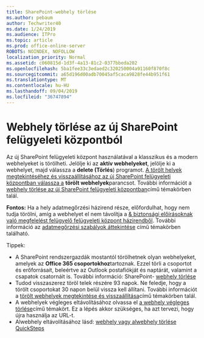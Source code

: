```yaml
---
title: SharePoint-webhely törlése
ms.author: pebaum
author: Techwriter40
ms.date: 1/24/2019
ms.audience: ITPro
ms.topic: article
ms.prod: office-online-server
ROBOTS: NOINDEX, NOFOLLOW
localization_priority: Normal
ms.assetid: c060815d-1d3f-4a13-81c2-0377bbeda202
ms.openlocfilehash: 5ba1fee33c3edaed2c320250004a91160f870f8c
ms.sourcegitcommit: a65d196d00adb70045af5caca9828fe44b951f61
ms.translationtype: MT
ms.contentlocale: hu-HU
ms.lasthandoff: 09/04/2019
ms.locfileid: "36747894"
---
```

# <a name="delete-a-site-from-the-new-sharepoint-admin-center"></a>Webhely törlése az új SharePoint felügyeleti központból

Az új SharePoint felügyeleti központ használatával a klasszikus és a modern webhelyeket is törölheti. Jelölje ki az **aktív webhelyeket**, jelölje ki a webhelyet, majd válassza a **delete (Törlés**) programot. [A törölt helyek megtekintéséhez és visszaállításához az új SharePoint felügyeleti központban válassza a](https://docs.microsoft.com/sharepoint/view-and-restore-deleted-sites-in-new-admin-center) **törölt webhelyek**parancsot. További információt a [webhely törlése az új SharePoint felügyeleti központban](https://docs.microsoft.com/sharepoint/delete-site-collection#delete-a-site-in-the-new-sharepoint-admin-center)című témakörben talál.

**Fontos:** Ha a hely adatmegőrzési házirend része, előfordulhat, hogy nem tudja törölni, amíg a webhelyet el nem távolítja a [ &amp; biztonsági előírásoknak való megfelelést felügyelő felügyeleti központ házirendből](https://protection.office.com/?rfr=AdminCenter#/homepage). További információ az [adatmegőrzési szabályok áttekintése](https://docs.microsoft.com/office365/securitycompliance/retention-policies#content-in-onedrive-accounts-and-sharepoint-sites) című témakörben található. 

Tippek:
- A SharePoint rendszergazdák mostantól törölhetnek olyan webhelyeket, amelyek az **Office 365 csoportokhoz**tartoznak. Ezzel törli a csoportot és erőforrásait, beleértve az Outlook postafiókját és naptárát, valamint a csapatok csatornáit is. További információ: SharePoint- [webhely törlése](https://docs.microsoft.com/sharepoint/manage-sites-in-new-admin-center#delete-a-site)
- Tudod visszaszerez töröl telek részére 93 napok. Ne feledje, hogy a törölt csoportokat 30 napon belül vissza kell állítani. További információt a [törölt webhelyek megtekintése és visszaállítása](https://docs.microsoft.com/sharepoint/view-and-restore-deleted-sites-in-new-admin-center)című témakörben talál.
- A webhelyek végleges eltávolításához olvassa el [a webhely végleges törlése](https://docs.microsoft.com/sharepoint/delete-site-collection#permanently-delete-a-site)című témakört. Ez a lépés akkor szükséges, ha azt tervezi, hogy újra használja az URL-t. 
- Alwebhely eltávolításához lásd: [webhely vagy alwebhely törlése QuickSteps](https://support.office.com/article/Delete-a-SharePoint-site-or-subsite-bc37b743-0cef-475e-9a8c-8fc4d40179fb#__bkmkshortcut)
